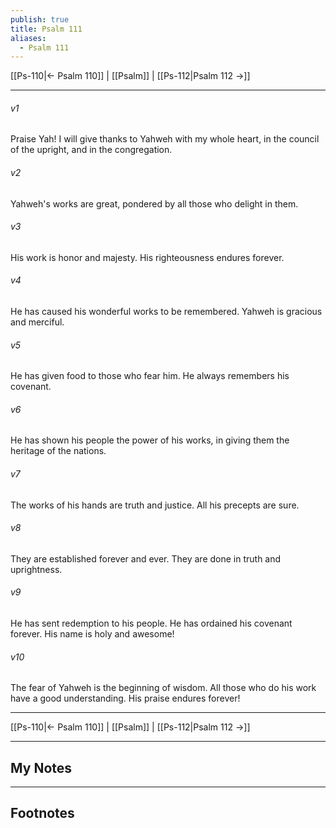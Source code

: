 ```yaml
---
publish: true
title: Psalm 111
aliases:
  - Psalm 111
---
```


[[Ps-110|← Psalm 110]] | [[Psalm]] | [[Ps-112|Psalm 112 →]]
***



###### v1 
Praise Yah! I will give thanks to Yahweh with my whole heart, in the council of the upright, and in the congregation. 

###### v2 
Yahweh's works are great, pondered by all those who delight in them. 

###### v3 
His work is honor and majesty. His righteousness endures forever. 

###### v4 
He has caused his wonderful works to be remembered. Yahweh is gracious and merciful. 

###### v5 
He has given food to those who fear him. He always remembers his covenant. 

###### v6 
He has shown his people the power of his works, in giving them the heritage of the nations. 

###### v7 
The works of his hands are truth and justice. All his precepts are sure. 

###### v8 
They are established forever and ever. They are done in truth and uprightness. 

###### v9 
He has sent redemption to his people. He has ordained his covenant forever. His name is holy and awesome! 

###### v10 
The fear of Yahweh is the beginning of wisdom. All those who do his work have a good understanding. His praise endures forever!

***
[[Ps-110|← Psalm 110]] | [[Psalm]] | [[Ps-112|Psalm 112 →]]

---
## My Notes

---
## Footnotes